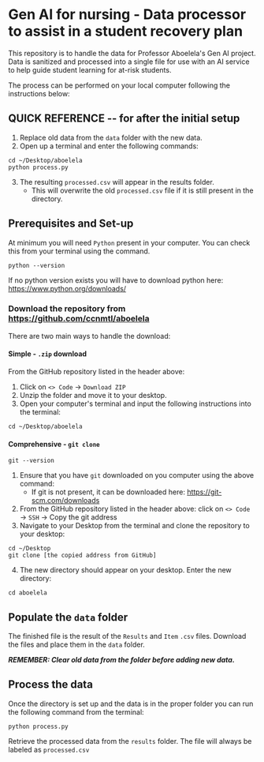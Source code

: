 # Gen AI for nursing - Data processor to assist in a student recovery plan
This repository is to handle the data for Professor Aboelela's Gen AI project. Data is sanitized and processed into a single file for use with an AI service to help guide student learning for at-risk students.

The process can be performed on your local computer following the instructions below:

## QUICK REFERENCE -- for after the initial setup
1. Replace old data from the `data` folder with the new data.
2. Open up a terminal and enter the following commands:
```
cd ~/Desktop/aboelela
python process.py
```
3. The resulting `processed.csv` will appear in the results folder.
    * This will overwrite the old `processed.csv` file if it is still present in the directory.

## Prerequisites and Set-up
At minimum you will need `Python` present in your computer. You can check this from your terminal using the command.
```
python --version
```
If no python version exists you will have to download python here: https://www.python.org/downloads/

### Download the repository from https://github.com/ccnmtl/aboelela
There are two main ways to handle the download:

#### Simple - `.zip` download
From the GitHub repository listed in the header above:

1. Click on `<> Code` &#8594; `Download ZIP`
2. Unzip the folder and move it to your desktop.
3. Open your computer's terminal and input the following instructions into the terminal:
```
cd ~/Desktop/aboelela
```

#### Comprehensive - `git clone`
```
git --version
```
1. Ensure that you have `git` downloaded on you computer using the above command: 
   * If git is not present, it  can be downloaded here: https://git-scm.com/downloads
2. From the GitHub repository listed in the header above: click on `<> Code` &#8594; `SSH` &#8594; Copy the git address 
3. Navigate to your Desktop from the terminal and clone the repository to your desktop:
```
cd ~/Desktop
git clone [the copied address from GitHub]
```
4. The new directory should appear on your desktop. Enter the new directory:
```
cd aboelela
```


## Populate the `data` folder
The finished file is the result of the `Results` and `Item` `.csv` files. Download the files and place them in the `data` folder.

***REMEMBER: Clear old  data from the folder before adding new data.***

## Process the data
Once the directory is set up and the data is in the proper folder you can run the following command from the terminal: 
```
python process.py
```
Retrieve the processed data from the `results` folder. The file will always be labeled as `processed.csv`
